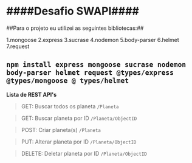 ####Desafio SWAPI####
===
##Para o projeto eu utilizei as seguintes bibliotecas:##

1.mongoose
2.express
3.sucrase
4.nodemon
5.body-parser
6.helmet
7.request

`npm install express mongoose sucrase nodemon body-parser helmet request
@types/express @types/mongoose @ types/helmet`
---
**Lista de REST API's**

> GET: Buscar todos os planeta
`/Planeta` 

> GET: Buscar planeta por ID
`/Planeta/ObjectID`

> POST: Criar planeta(s)
`/Planeta`

> PUT: Alterar planeta por ID
`/Planeta/ObjectID`

> DELETE: Deletar planeta por ID
`/Planeta/ObjectID`
